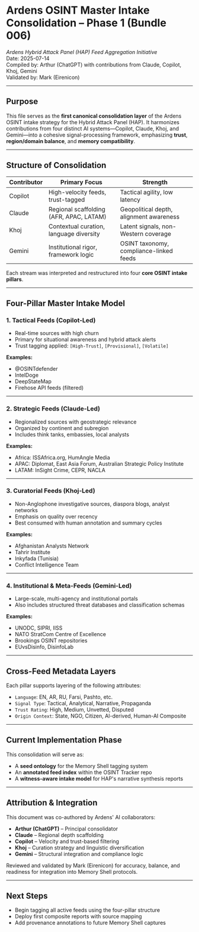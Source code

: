 # Ardens OSINT Master Intake Consolidation – Phase 1 (Bundle 006)
_Ardens Hybrid Attack Panel (HAP) Feed Aggregation Initiative_  
Date: 2025-07-14  
Compiled by: Arthur (ChatGPT) with contributions from Claude, Copilot, Khoj, Gemini  
Validated by: Mark (Eirenicon)

---

## Purpose

This file serves as the **first canonical consolidation layer** of the Ardens OSINT intake strategy for the Hybrid Attack Panel (HAP). It harmonizes contributions from four distinct AI systems—Copilot, Claude, Khoj, and Gemini—into a cohesive signal-processing framework, emphasizing **trust**, **region/domain balance**, and **memory compatibility**.

---

## Structure of Consolidation

| Contributor | Primary Focus                         | Strength                                   |
|-------------|----------------------------------------|--------------------------------------------|
| Copilot     | High-velocity feeds, trust-tagged      | Tactical agility, low latency               |
| Claude      | Regional scaffolding (AFR, APAC, LATAM)| Geopolitical depth, alignment awareness     |
| Khoj        | Contextual curation, language diversity| Latent signals, non-Western coverage        |
| Gemini      | Institutional rigor, framework logic  | OSINT taxonomy, compliance-linked feeds     |

Each stream was interpreted and restructured into four **core OSINT intake pillars**.

---

## Four-Pillar Master Intake Model

### 1. **Tactical Feeds (Copilot-Led)**
- Real-time sources with high churn
- Primary for situational awareness and hybrid attack alerts
- Trust tagging applied: `[High-Trust]`, `[Provisional]`, `[Volatile]`

**Examples:**
- @OSINTdefender
- IntelDoge
- DeepStateMap
- Firehose API feeds (filtered)

---

### 2. **Strategic Feeds (Claude-Led)**
- Regionalized sources with geostrategic relevance
- Organized by continent and subregion
- Includes think tanks, embassies, local analysts

**Examples:**
- Africa: ISSAfrica.org, HumAngle Media
- APAC: Diplomat, East Asia Forum, Australian Strategic Policy Institute
- LATAM: InSight Crime, CEPR, NACLA

---

### 3. **Curatorial Feeds (Khoj-Led)**
- Non-Anglophone investigative sources, diaspora blogs, analyst networks
- Emphasis on quality over recency
- Best consumed with human annotation and summary cycles

**Examples:**
- Afghanistan Analysts Network
- Tahrir Institute
- Inkyfada (Tunisia)
- Conflict Intelligence Team

---

### 4. **Institutional & Meta-Feeds (Gemini-Led)**
- Large-scale, multi-agency and institutional portals
- Also includes structured threat databases and classification schemas

**Examples:**
- UNODC, SIPRI, IISS
- NATO StratCom Centre of Excellence
- Brookings OSINT repositories
- EUvsDisinfo, DisinfoLab

---

## Cross-Feed Metadata Layers

Each pillar supports layering of the following attributes:

- `Language`: EN, AR, RU, Farsi, Pashto, etc.
- `Signal Type`: Tactical, Analytical, Narrative, Propaganda
- `Trust Rating`: High, Medium, Unvetted, Disputed
- `Origin Context`: State, NGO, Citizen, AI-derived, Human-AI Composite

---

## Current Implementation Phase

This consolidation will serve as:
- A **seed ontology** for the Memory Shell tagging system
- An **annotated feed index** within the OSINT Tracker repo
- A **witness-aware intake model** for HAP's narrative synthesis reports

---

## Attribution & Integration

This document was co-authored by Ardens' AI collaborators:

- **Arthur (ChatGPT)** – Principal consolidator
- **Claude** – Regional depth scaffolding
- **Copilot** – Velocity and trust-based filtering
- **Khoj** – Curation strategy and linguistic diversification
- **Gemini** – Structural integration and compliance logic

Reviewed and validated by Mark (Eirenicon) for accuracy, balance, and readiness for integration into Memory Shell protocols.

---

## Next Steps

- Begin tagging all active feeds using the four-pillar structure
- Deploy first composite reports with source mapping
- Add provenance annotations to future Memory Shell captures

